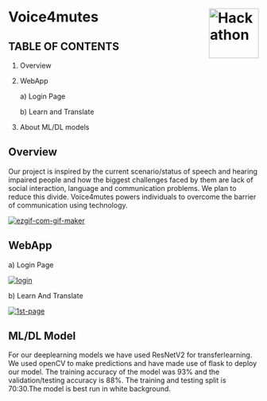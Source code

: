 # Voice4mutes   <a href="https://ibb.co/ZBqXs2t"><img src="https://i.ibb.co/YcHQ90Y/Hackathon.png" align="right" width="100px" alt="Hackathon" border="0"></a>

## TABLE OF CONTENTS

1. Overview

2. WebApp
    
     a) Login Page
    
     b) Learn and Translate

3. About ML/DL models

## Overview

Our project is inspired by the current scenario/status of speech and hearing impaired people and how the biggest challenges faced by them are  lack of social interaction, language and communication problems. We plan to reduce this divide. Voice4mutes powers individuals to overcome the barrier of communication using technology.

<a href="https://imgbb.com/"><img src="https://i.ibb.co/NtxcZps/ezgif-com-gif-maker.gif" alt="ezgif-com-gif-maker" border="0"></a>


## WebApp

a) Login Page

<a href="https://ibb.co/48w1xBS"><img src="https://i.ibb.co/6HcX56t/login.jpg" alt="login" border="0"></a>

b) Learn And Translate

<a href="https://ibb.co/vPpL8By"><img src="https://i.ibb.co/Nj5Wz3D/1st-page.jpg" alt="1st-page" border="0"></a>

## ML/DL Model

For our deeplearning models we have used ResNetV2 for transferlearning. We used openCV to make predictions and have made use of flask to deploy our model.
The training accuracy of the model was 93% and the validation/testing accuracy is 88%. The training and testing split is 70:30.The model is best run in white background.


